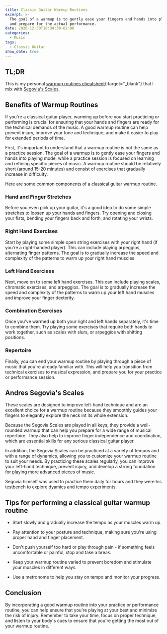 ```yaml
---
title: Classic Guitar Warmup Routines
excerpt: >-
  The goal of a warmup is to gently ease your fingers and hands into playing mode
  and prepare for the actual performance.
date: 2020-12-30T10:34:30-02:00
categories:
  - Music
tags:
  - Classic Guitar
show_date: true
---
```


## TL;DR

This is my personal [warmup routines cheatsheet](/assets/pdfs/Classic_Guitar_Warm-up_by_Giovanni_Costagliola.pdf){:target="_blank"} that I mix with [Segovia's Scales](#andres-segovias-scales).

## Benefits of Warmup Routines

If you're a classical guitar player, warming up before you start practicing or performing is crucial for ensuring that your hands and fingers are ready for the technical demands of the music. A good warmup routine can help prevent injury, improve your tone and technique, and make it easier to play for extended periods of time.

First, it's important to understand that a warmup routine is not the same as a practice session. The goal of a warmup is to gently ease your fingers and hands into playing mode, while a practice session is focused on learning and refining specific pieces of music. A warmup routine should be relatively short (around 15-20 minutes) and consist of exercises that gradually increase in difficulty.

Here are some common components of a classical guitar warmup routine.

### Hand and Finger Stretches

Before you even pick up your guitar, it's a good idea to do some simple stretches to loosen up your hands and fingers. Try opening and closing your fists, bending your fingers back and forth, and rotating your wrists.

### Right Hand Exercises

Start by playing some simple open string exercises with your right hand (if you're a right-handed player). This can include playing arpeggios, alternating finger patterns. The goal is to gradually increase the speed and complexity of the patterns to warm up your right hand muscles.

### Left Hand Exercises

Next, move on to some left hand exercises. This can include playing scales, chromatic exercises, and arpeggios. The goal is to gradually increase the speed and complexity of the patterns to warm up your left hand muscles and improve your finger dexterity.

### Combination Exercises

Once you've warmed up both your right and left hands separately, it's time to combine them. Try playing some exercises that require both hands to work together, such as scales with slurs, or arpeggios with shifting positions.

### Repertoire

Finally, you can end your warmup routine by playing through a piece of music that you're already familiar with. This will help you transition from technical exercises to musical expression, and prepare you for your practice or performance session.

## Andres Segovia's Scales

 These scales are designed to improve left-hand technique and are an excellent choice for a warmup routine because they smoothly guides your fingers to elegantly explore the neck int its whole extension.

 Because the Segovia Scales are played in all keys, they provide a well-rounded warmup that can help you prepare for a wide range of musical repertoire. They also help to improve finger independence and coordination, which are essential skills for any serious classical guitar player.

 In addition, the Segovia Scales can be practiced at a variety of tempos and with a range of dynamics, allowing you to customize your warmup routine to suit your needs. By practicing these scales regularly, you can improve your left-hand technique, prevent injury, and develop a strong foundation for playing more advanced pieces of music.

 Segovia himself was used to practice them daily for hours and they were his testbench to explore dyamics and tempo experiments.

## Tips for performing a classical guitar warmup routine

- Start slowly and gradually increase the tempo as your muscles warm up.

- Pay attention to your posture and technique, making sure you're using proper hand and finger placement.

- Don't push yourself too hard or play through pain - if something feels uncomfortable or painful, stop and take a break.

- Keep your warmup routine varied to prevent boredom and stimulate your muscles in different ways.

- Use a metronome to help you stay on tempo and monitor your progress.

## Conclusion

By incorporating a good warmup routine into your practice or performance routine, you can help ensure that you're playing at your best and minimize the risk of injury. Remember to take your time, focus on proper technique, and listen to your body's cues to ensure that you're getting the most out of your warmup routine.
